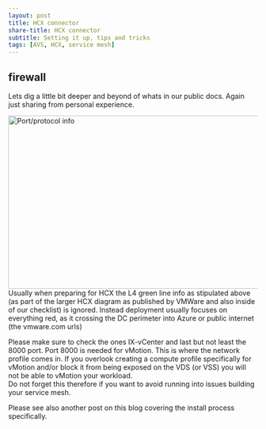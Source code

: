 ```yaml
---
layout: post
title: HCX connector
share-title: HCX connector
subtitle: Setting it up, tips and tricks
tags: [AVS, HCX, service mesh]
---
```


## firewall

Lets dig a little bit deeper and beyond of whats in our public docs.  Again just sharing from personal experience.

<img title="HCX extract" alt="Port/protocol info" src="/AVSblog/assets/img/screen3.jpg" width=850 height="350">
Usually when preparing for HCX the L4 green line info as stipulated above (as part of the larger HCX diagram as published by VMWare and also inside of our checklist) is ignored.  Instead deployment usually focuses on everything red, as it crossing the DC perimeter into Azure or public internet (the vmware.com urls)

Please make sure to check the ones IX-vCenter and last but not least the 8000 port.  Port 8000 is needed for vMotion.
This is where the network profile comes in.  If you overlook creating a compute profile specifically for vMotion and/or block it from being exposed on the VDS (or VSS) you will not be able to vMotion your workload.  
Do not forget this therefore if you want to avoid running into issues building your service mesh. 

Please see also another post on this blog covering the install process specifically.



